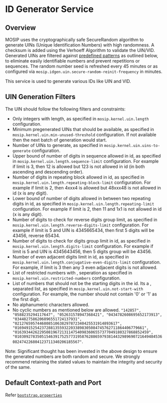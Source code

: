 # ID Generator Service

## Overview
MOSIP uses the cryptographically safe SecureRandom algorithm to generate UINs (Unique Identification Numbers) with high randomness. A checksum is added using the Verhoeff Algorithm to validate the UIN/VID. Generated UINs are filtered against [predefined patterns](#uin-generation-filters) as outlined below, to eliminate easily identifiable numbers and prevent repetitions or sequences. The random number seed is refreshed every 45 minutes or as configured via  `mosip.idgen.uin.secure-random-reinit-frequency` in minutes.

This service is used to generate various IDs like UIN and VID.

## UIN Generation Filters
The UIN should follow the following filters and constraints:
* Only integers with length, as specified in `mosip.kernel.uin.length` configuration.
* Minimum pregenerated UINs that should be available, as specified in `mosip.kernel.uin.min-unused-threshold` configuration. If not available then the next batch of generation would start.
* Number of UINs to generate, as specified in `mosip.kernel.uin.uins-to-generate` configuration.
* Upper bound of number of digits in sequence allowed in id, as specified in `mosip.kernel.uin.length.sequence-limit` configuration. For example if limit is 3, then 12 is allowed but 123 is not allowed in id (in both ascending and descending order).
* Number of digits in repeating block allowed in id, as specified in `mosip.kernel.uin.length.repeating-block-limit` configuration. For example if limit is 2, then 4xxx4 is allowed but 48xxx48 is not allowed in id (x is any digit).
* Lower bound of number of digits allowed in between two repeating digits in id, as specified in `mosip.kernel.uin.length.repeating-limit` configuration. For example if limit is 2, then 11 and 1x1 is not allowed in id (x is any digit).
* Number of digits to check for reverse digits group limit, as specified in `mosip.kernel.uin.length.reverse-digits-limit` configuration. For example if limit is 5 and UIN is 4345665434, then first 5 digits will be 43456, reverse 65434.
* Number of digits to check for digits group limit in id, as specified in `mosip.kernel.uin.length.digits-limit` configuration. For example if limit is 5 and UIN is 4345643456, then 5 digits group will be 43456.
* Number of even adjacent digits limit in id, as specified in `mosip.kernel.uin.length.conjugative-even-digits-limit` configuration. For example, if limit is 3 then any 3 even adjacent digits is not allowed.
* List of restricted numbers with , seperation as specified in `mosip.kernel.uin.restricted-numbers` configuration.
* List of numbers that should not be the starting digits in the id. Its a , separated list, as specified in `mosip.kernel.uin.not-start-with` configuration. For example, the number should not contain '0' or '1' as the first digit.
* No alphanumeric characters allowed.
* No cyclic numbers as mentioned below are allowed. `"142857", "0588235294117647", "052631578947368421", "0434782608695652173913", "0344827586206896551724137931", "0212765957446808510638297872340425531914893617", "0169491525423728813559322033898305084745762711864406779661", "016393442622950819672131147540983606557377049180327868852459", "010309278350515463917525773195876288659793814432989690721649484536082474226804123711340206185567"`.

Note: Significant thought has been invested in the above design to ensure the generated numbers are both random and secure. We strongly recommend retaining the stated values to maintain the integrity and security of the same.

## Default Context-path and Port
Refer [`bootstrap.properties`](src/main/resources/bootstrap.properties)

